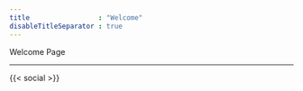 ```yaml
---
title                 : "Welcome"
disableTitleSeparator : true
---
```


Welcome Page

---
{{< social >}}

